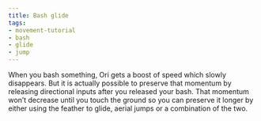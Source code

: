 ```yaml
---
title: Bash glide
tags:
- movement-tutorial
- bash
- glide
- jump
---
```


When you bash something, Ori gets a boost of speed which slowly disappears.
But it is actually possible to preserve that momentum by releasing directional inputs after you released your bash.
That momentum won’t decrease until you touch the ground so you can preserve it longer by either using the feather to glide, aerial jumps or a combination of the two.

<youtube-video id="t0mFzvJnnmA"></youtube-video>
